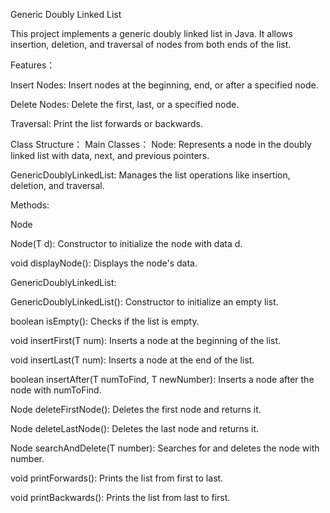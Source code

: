 Generic Doubly Linked List

This project implements a generic doubly linked list in Java. It allows insertion, deletion, and traversal of nodes from both ends of the list.

Features：

Insert Nodes: Insert nodes at the beginning, end, or after a specified node.

Delete Nodes: Delete the first, last, or a specified node.

Traversal: Print the list forwards or backwards.

Class Structure：
Main Classes：
Node<T>: Represents a node in the doubly linked list with data, next, and previous pointers.

GenericDoublyLinkedList<T>: Manages the list operations like insertion, deletion, and traversal.

Methods:

Node<T>

Node(T d): Constructor to initialize the node with data d.

void displayNode(): Displays the node's data.


GenericDoublyLinkedList<T>:

GenericDoublyLinkedList(): Constructor to initialize an empty list.

boolean isEmpty(): Checks if the list is empty.

void insertFirst(T num): Inserts a node at the beginning of the list.

void insertLast(T num): Inserts a node at the end of the list.

boolean insertAfter(T numToFind, T newNumber): Inserts a node after the node with numToFind.

Node<T> deleteFirstNode(): Deletes the first node and returns it.

Node<T> deleteLastNode(): Deletes the last node and returns it.

Node<T> searchAndDelete(T number): Searches for and deletes the node with number.

void printForwards(): Prints the list from first to last.

void printBackwards(): Prints the list from last to first.


